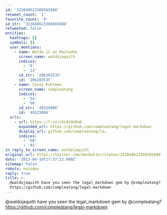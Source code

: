 ```yaml
---
id: '322040623366565888'
retweet_count: '1'
favorite_count: '0'
id_str: '322040623366565888'
retweeted: false
entities:
  hashtags: []
  symbols: []
  user_mentions:
    - name: Waldo is on Mastodon
      screen_name: waldojaquith
      indices:
        - '0'
        - '13'
      id_str: '206283535'
      id: '206283535'
    - name: Casey Kuhlman
      screen_name: compleatang
      indices:
        - '54'
        - '66'
      id_str: '49325086'
      id: '49325086'
  urls:
    - url: https://t.co/chLAtHnRoD
      expanded_url: https://github.com/compleatang/legal-markdown
      display_url: github.com/compleatang/le…
      indices:
        - '68'
        - '91'
in_reply_to_screen_name: waldojaquith
original_url: https://twitter.com/benbalter/status/322040623366565888
date: '2013-04-10T17:37:22.000Z'
sitemap: false
robots: noindex
reply: true
title: >-
  @waldojaquith have you seen the legal_markdown gem by @compleatang?
  https://github.com/compleatang/legal-markdown
---
```


@waldojaquith have you seen the legal_markdown gem by @compleatang? https://github.com/compleatang/legal-markdown